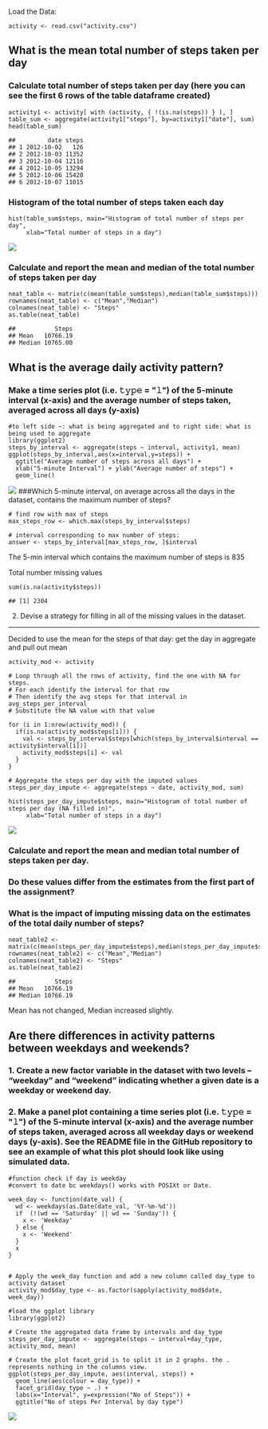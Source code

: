 Load the Data:

    activity <- read.csv("activity.csv")

What is the mean total number of steps taken per day
----------------------------------------------------

### Calculate total number of steps taken per day (here you can see the first 6 rows of the table dataframe created)

    activity1 <- activity[ with (activity, { !(is.na(steps)) } ), ]
    table_sum <- aggregate(activity1["steps"], by=activity1["date"], sum)
    head(table_sum)

    ##         date steps
    ## 1 2012-10-02   126
    ## 2 2012-10-03 11352
    ## 3 2012-10-04 12116
    ## 4 2012-10-05 13294
    ## 5 2012-10-06 15420
    ## 6 2012-10-07 11015

### Histogram of the total number of steps taken each day

    hist(table_sum$steps, main="Histogram of total number of steps per day", 
         xlab="Total number of steps in a day")

![](%5Bcoursera%5DReproducibleSearchW2_files/figure-markdown_strict/total2-1.png)

### Calculate and report the mean and median of the total number of steps taken per day

    neat_table <- matrix(c(mean(table_sum$steps),median(table_sum$steps)))
    rownames(neat_table) <- c("Mean","Median")
    colnames(neat_table) <- "Steps"
    as.table(neat_table)

    ##           Steps
    ## Mean   10766.19
    ## Median 10765.00

What is the average daily activity pattern?
-------------------------------------------

### Make a time series plot (i.e. 𝚝𝚢𝚙𝚎 = "𝚕") of the 5-minute interval (x-axis) and the average number of steps taken, averaged across all days (y-axis)

    #to left side ~: what is being aggregated and to right side: what is being used to aggregate
    library(ggplot2)
    steps_by_interval <- aggregate(steps ~ interval, activity1, mean)
    ggplot(steps_by_interval,aes(x=interval,y=steps)) +
      ggtitle("Average number of steps across all days") +
      xlab("5-minute Interval") + ylab("Average number of steps") +
      geom_line() 

![](%5Bcoursera%5DReproducibleSearchW2_files/figure-markdown_strict/plot-1.png)
\#\#\#Which 5-minute interval, on average across all the days in the
dataset, contains the maximum number of steps?

    # find row with max of steps
    max_steps_row <- which.max(steps_by_interval$steps)

    # interval corresponding to max number of steps:
    answer <- steps_by_interval[max_steps_row, ]$interval

The 5-min interval which contains the maximum number of steps is 835

Total number missing values

    sum(is.na(activity$steps))

    ## [1] 2304

2. Devise a strategy for filling in all of the missing values in the dataset.
-----------------------------------------------------------------------------

Decided to use the mean for the steps of that day: get the day in
aggregate and pull out mean

    activity_mod <- activity

    # Loop through all the rows of activity, find the one with NA for steps.
    # For each identify the interval for that row
    # Then identify the avg steps for that interval in avg_steps_per_interval
    # Substitute the NA value with that value

    for (i in 1:nrow(activity_mod)) {
      if(is.na(activity_mod$steps[i])) {
        val <- steps_by_interval$steps[which(steps_by_interval$interval == activity$interval[i])]
        activity_mod$steps[i] <- val 
      }
    }

    # Aggregate the steps per day with the imputed values
    steps_per_day_impute <- aggregate(steps ~ date, activity_mod, sum)

    hist(steps_per_day_impute$steps, main="Histogram of total number of steps per day (NA filled in)", 
         xlab="Total number of steps in a day")

![](%5Bcoursera%5DReproducibleSearchW2_files/figure-markdown_strict/modif-1.png)

### Calculate and report the mean and median total number of steps taken per day.

### Do these values differ from the estimates from the first part of the assignment?

### What is the impact of imputing missing data on the estimates of the total daily number of steps?

    neat_table2 <- matrix(c(mean(steps_per_day_impute$steps),median(steps_per_day_impute$steps)))
    rownames(neat_table2) <- c("Mean","Median")
    colnames(neat_table2) <- "Steps"
    as.table(neat_table2)

    ##           Steps
    ## Mean   10766.19
    ## Median 10766.19

Mean has not changed, Median increased slightly.

Are there differences in activity patterns between weekdays and weekends?
-------------------------------------------------------------------------

### 1. Create a new factor variable in the dataset with two levels – “weekday” and “weekend” indicating whether a given date is a weekday or weekend day.

### 2. Make a panel plot containing a time series plot (i.e. 𝚝𝚢𝚙𝚎 = "𝚕") of the 5-minute interval (x-axis) and the average number of steps taken, averaged across all weekday days or weekend days (y-axis). See the README file in the GitHub repository to see an example of what this plot should look like using simulated data.

    #function check if day is weekday
    #convert to date bc weekdays() works with POSIXt or Date.

    week_day <- function(date_val) {
      wd <- weekdays(as.Date(date_val, '%Y-%m-%d'))
      if  (!(wd == 'Saturday' || wd == 'Sunday')) {
        x <- 'Weekday'
      } else {
        x <- 'Weekend'
      }
      x
    }


    # Apply the week_day function and add a new column called day_type to activity dataset
    activity_mod$day_type <- as.factor(sapply(activity_mod$date, week_day))

    #load the ggplot library
    library(ggplot2)

    # Create the aggregated data frame by intervals and day_type
    steps_per_day_impute <- aggregate(steps ~ interval+day_type, activity_mod, mean)

    # Create the plot facet_grid is to split it in 2 graphs. the . represents nothing in the columns view. 
    ggplot(steps_per_day_impute, aes(interval, steps)) +
      geom_line(aes(colour = day_type)) +
      facet_grid(day_type ~ .) +
      labs(x="Interval", y=expression("No of Steps")) +
      ggtitle("No of steps Per Interval by day type")

![](%5Bcoursera%5DReproducibleSearchW2_files/figure-markdown_strict/weekday-1.png)
